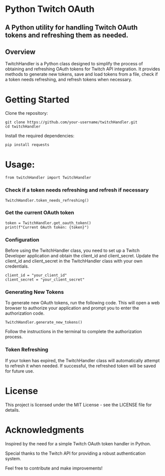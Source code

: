 # Python Twitch OAuth 
## A Python utility for handling Twitch OAuth tokens and refreshing them as needed.

## Overview
TwitchHandler is a Python class designed to simplify the process of obtaining and refreshing OAuth tokens for Twitch API integration. It provides methods to generate new tokens, save and load tokens from a file, check if a token needs refreshing, and refresh tokens when necessary.

# Getting Started
Clone the repository:
```
git clone https://github.com/your-username/twitchHandler.git
cd twitchHandler
```
Install the required dependencies:
```
pip install requests
```
# Usage:
```
from twitchHandler import TwitchHandler
```

### Check if a token needs refreshing and refresh if necessary
```
TwitchHandler.token_needs_refreshing()
```

### Get the current OAuth token
``` 
token = TwitchHandler.get_oauth_token()
print(f"Current OAuth token: {token}")
```
### Configuration
Before using the TwitchHandler class, you need to set up a Twitch Developer application and obtain the client_id and client_secret. Update the client_id and client_secret in the TwitchHandler class with your own credentials.

```
client_id = "your_client_id"
client_secret = "your_client_secret"
```
### Generating New Tokens
To generate new OAuth tokens, run the following code. This will open a web browser to authorize your application and prompt you to enter the authorization code.

```
TwitchHandler.generate_new_tokens()
```
Follow the instructions in the terminal to complete the authorization process.

### Token Refreshing
If your token has expired, the TwitchHandler class will automatically attempt to refresh it when needed. If successful, the refreshed token will be saved for future use.

# License
This project is licensed under the MIT License - see the LICENSE file for details.

# Acknowledgments
Inspired by the need for a simple Twitch OAuth token handler in Python.

Special thanks to the Twitch API for providing a robust authentication system.

Feel free to contribute and make improvements!
